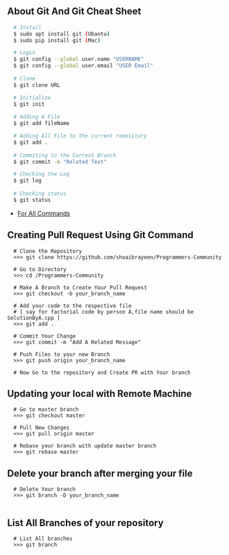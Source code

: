 ## About Git And Git Cheat Sheet

```sh
  # Install
  $ sudo apt install git (Ubantu)
  $ sudo pip install git (Mac)

  # Login 
  $ git config --global user.name "USERNAME"
  $ git config --global user.email "USER Email"
  
  # Clone
  $ git clone URL

  # Initialize
  $ git init
  
  # Adding A File
  $ git add fileName

  # Adding All File to the current repository
  $ git add .
  
  # Commiting to the Current Branch
  $ git commit -m "Related Text"

  # Checking the Log
  $ git log
  
  # Checking status
  $ git status
```
- [For All Commands](https://www.atlassian.com/git/tutorials/atlassian-git-cheatsheet)

## Creating Pull Request Using Git Command
```
  # Clone the Repository
  >>> git clone https://github.com/shoaibrayeen/Programmers-Community
  
  # Go to Directory
  >>> cd /Programmers-Community
  
  # Make A Branch to Create Your Pull Request
  >>> git checkout -b your_branch_name
  
  # Add your code to the respective file
  # [ say for factorial code by person A,file name should be SolutionByA.cpp ]
  >>> git add .
  
  # Commit Your Change
  >>> git commit -m "Add A Related Message"
  
  # Push Files to your new Branch
  >>> git push origin your_branch_name
  
  # Now Go to the repository and Create PR with Your branch
```

## Updating your local with Remote Machine
```
  # Go to master branch
  >>> git checkout master
  
  # Pull New Changes
  >>> git pull origin master
  
  # Rebase your branch with update master branch
  >>> git rebase master

```

## Delete your branch after merging your file
```
  # Delete Your branch
  >>> git branch -D your_branch_name
  
```

## List All Branches of your repository
```
  # List All branches
  >>> git branch
  
```
